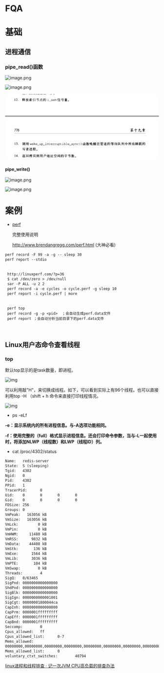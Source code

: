 

# FQA

# 基础





## 进程通信



### pipe_read()函数

![image.png](https://i.loli.net/2019/11/21/ncG5hKaUgmtJ4HQ.png)



![image.png](https://i.loli.net/2019/11/21/gG4YepPwbt1TXZI.png)

![image-20191121150141738](../../images/image-20191121150141738.png)

#### pipe_write()



![image.png](https://i.loli.net/2019/11/21/Nzy5lTMCju8smBe.png)

![image.png](https://i.loli.net/2019/11/21/hl3ZJyuAmvS5jNY.png)

# 案例



- [perf](http://www.brendangregg.com/perf.html)

  完整使用说明

   http://www.brendangregg.com/perf.html (大神必看)

  

~~~shell
perf record -F 99 -a -g -- sleep 30
perf report --stdio


 http://linuxperf.com/?p=36 
 $ cat /dev/zero > /dev/null
 sar -P ALL -u 2 2
 perf record -a -e cycles -o cycle.perf -g sleep 10
 perf report -i cycle.perf | more
 
 
 perf top
 perf record -g -p <pid>  ；会自动生成perf.data文件
 perf report ；会自动分析当前目录下的perf.data文件
 
    
~~~



## Linux用户态命令查看线程

### top

默认top显示的是task数量，即进程。

![img](https://images2018.cnblogs.com/blog/1398476/201808/1398476-20180816165832528-1484727395.png)

可以利用敲"H"，来切换成线程。如下，可以看到实际上有96个线程。也可以直接利用top -H  （shift + h 命令来直接打印线程情况。 

![img](https://images2018.cnblogs.com/blog/1398476/201808/1398476-20180816165745180-295980520.png)



- ps -eLf

**-e：显示系统内的所有进程信息。与-A选项功能相同。**

**-f：使用完整的（full）格式显示进程信息。还会打印命令参数，当与-L一起使用时，将添加NLWP（线程数）和LWP（线程ID）列。**

- cat /proc/4302/status

~~~shell
Name:   redis-server
State:  S (sleeping)
Tgid:   4302
Ngid:   0
Pid:    4302
PPid:   1
TracerPid:      0
Uid:    0       0       0       0
Gid:    0       0       0       0
FDSize: 256
Groups: 0 
VmPeak:   163056 kB
VmSize:   163056 kB
VmLck:         0 kB
VmPin:         0 kB
VmHWM:     11480 kB
VmRSS:      9832 kB
VmData:    44408 kB
VmStk:       136 kB
VmExe:      1564 kB
VmLib:      3036 kB
VmPTE:       104 kB
VmSwap:        0 kB
Threads:        4
SigQ:   0/63465
SigPnd: 0000000000000000
ShdPnd: 0000000000000000
SigBlk: 0000000000000000
SigIgn: 0000000000001001
SigCgt: 00000001800044ca
CapInh: 0000000000000000
CapPrm: 0000001fffffffff
CapEff: 0000001fffffffff
CapBnd: 0000001fffffffff
Seccomp:        0
Cpus_allowed:   ff
Cpus_allowed_list:      0-7
Mems_allowed:   00000000,00000000,00000000,00000000,00000000,00000000,00000000,00000000,00000000,00000000,00000000,00000000,00000000,00000000,00000000,00000000,00000000,00000000,00000000,00000000,00000000,00000000,00000000,00000000,00000000,00000000,00000000,00000000,00000000,00000000,00000000,00000001
Mems_allowed_list:      0
voluntary_ctxt_switches:        40794
~~~



[linux进程和线程排查 · 记一次JVM CPU高负载的排查办法](https://www.javatt.com/p/46446)